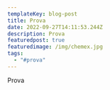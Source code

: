 ```yaml
---
templateKey: blog-post
title: Prova
date: 2022-09-27T14:11:53.244Z
description: Prova
featuredpost: true
featuredimage: /img/chemex.jpg
tags:
  - "#prova"
---
```

P﻿rova